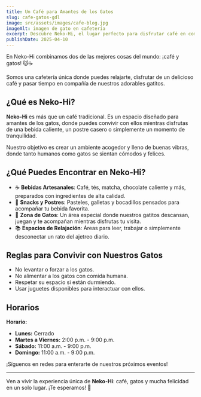 ```yaml
---
title: Un Café para Amantes de los Gatos
slug: cafe-gatos-gdl
image: src/assets/images/cafe-blog.jpg
imageAlt: imagen de gato en cafetería
excerpt: Descubre Neko-Hi, el lugar perfecto para disfrutar café en compañía de adorables gatos.
publishDate: 2025-04-10
---
```


<p data-translate="intro_message">En Neko-Hi combinamos dos de las mejores cosas del mundo: ¡café y gatos! 🐱☕</p>

<p data-translate="intro_description">
Somos una cafetería única donde puedes relajarte, disfrutar de un delicioso café y pasar tiempo en compañía de nuestros adorables gatitos.
</p>

<h2 data-translate="section_what_is">¿Qué es Neko-Hi?</h2>

<p data-translate="what_is_description_1">
<strong>Neko-Hi</strong> es más que un café tradicional. Es un espacio diseñado para amantes de los gatos, donde puedes convivir con ellos mientras disfrutas de una bebida caliente, un postre casero o simplemente un momento de tranquilidad.
</p>

<p data-translate="what_is_description_2">
Nuestro objetivo es crear un ambiente acogedor y lleno de buenas vibras, donde tanto humanos como gatos se sientan cómodos y felices.
</p>

<h2 data-translate="section_offerings">¿Qué Puedes Encontrar en Neko-Hi?</h2>

<ul>
  <li data-translate="offerings_drinks">
    ☕ <strong>Bebidas Artesanales</strong>: Café, tés, matcha, chocolate caliente y más, preparados con ingredientes de alta calidad.
  </li>
  <li data-translate="offerings_snacks">
    🍰 <strong>Snacks y Postres</strong>: Pasteles, galletas y bocadillos pensados para acompañar tu bebida favorita.
  </li>
  <li data-translate="offerings_cat_zone">
    🐾 <strong>Zona de Gatos</strong>: Un área especial donde nuestros gatitos descansan, juegan y te acompañan mientras disfrutas tu visita.
  </li>
  <li data-translate="offerings_relaxation">
    📚 <strong>Espacios de Relajación</strong>: Áreas para leer, trabajar o simplemente desconectar un rato del ajetreo diario.
  </li>
</ul>

<h2 data-translate="section_rules">Reglas para Convivir con Nuestros Gatos</h2>

<ul>
  <li data-translate="rules_no_lift">No levantar o forzar a los gatos.</li>
  <li data-translate="rules_no_feed">No alimentar a los gatos con comida humana.</li>
  <li data-translate="rules_respect_space">Respetar su espacio si están durmiendo.</li>
  <li data-translate="rules_use_toys">Usar juguetes disponibles para interactuar con ellos.</li>
</ul>

<h2 data-translate="section_hours">Horarios</h2>

<p data-translate="hours_label"><strong>Horario:</strong></p>
<ul>
  <li data-translate="hours_monday"><strong>Lunes:</strong> Cerrado</li>
  <li data-translate="hours_weekdays"><strong>Martes a Viernes:</strong> 2:00 p.m. - 9:00 p.m.</li>
  <li data-translate="hours_saturday"><strong>Sábado:</strong> 11:00 a.m. - 9:00 p.m.</li>
  <li data-translate="hours_sunday"><strong>Domingo:</strong> 11:00 a.m. - 9:00 p.m.</li>
</ul>

<p data-translate="follow_us">¡Síguenos en redes para enterarte de nuestros próximos eventos!</p>

<hr />

<p data-translate="closing_message">
Ven a vivir la experiencia única de <strong>Neko-Hi</strong>: café, gatos y mucha felicidad en un solo lugar.  
¡Te esperamos! 🐾
</p>
